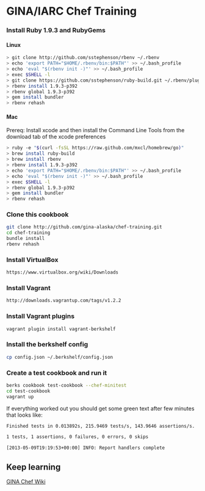 GINA/IARC Chef Training
==================

### Install Ruby 1.9.3 and RubyGems

#### Linux
```bash
> git clone http://github.com/sstephenson/rbenv ~/.rbenv
> echo 'export PATH="$HOME/.rbenv/bin:$PATH"' >> ~/.bash_profile
> echo 'eval "$(rbenv init -)"' >> ~/.bash_profile
> exec $SHELL -l
> git clone https://github.com/sstephenson/ruby-build.git ~/.rbenv/plugins/ruby-build
> rbenv install 1.9.3-p392
> rbenv global 1.9.3-p392
> gem install bundler
> rbenv rehash
```
#### Mac
Prereq: Install xcode and then install the Command Line Tools from the download tab of the xcode preferences
```bash
> ruby -e "$(curl -fsSL https://raw.github.com/mxcl/homebrew/go)"
> brew install ruby-build
> brew install rbenv
> rbenv install 1.9.3-p392
> echo 'export PATH="$HOME/.rbenv/bin:$PATH"' >> ~/.bash_profile
> echo 'eval "$(rbenv init -)"' >> ~/.bash_profile
> exec $SHELL -l
> rbenv global 1.9.3-p392
> gem install bundler
> rbenv rehash
``` 

### Clone this cookbook
```bash
git clone http://github.com/gina-alaska/chef-training.git
cd chef-training
bundle install
rbenv rehash
```

### Install VirtualBox
```bash
https://www.virtualbox.org/wiki/Downloads
```

### Install Vagrant
```bash
http://downloads.vagrantup.com/tags/v1.2.2
```

### Install Vagrant plugins
```bash
vagrant plugin install vagrant-berkshelf
```

### Install the berkshelf config
```bash
cp config.json ~/.berkshelf/config.json
```

### Create a test cookbook and run it
```bash
berks cookbook test-cookbook --chef-minitest
cd test-cookbook
vagrant up
```

If everything worked out you should get some green text after few minutes that looks like:
```bash
Finished tests in 0.013892s, 215.9469 tests/s, 143.9646 assertions/s.

1 tests, 1 assertions, 0 failures, 0 errors, 0 skips

[2013-05-09T19:19:53+00:00] INFO: Report handlers complete
```


## Keep learning
[GINA Chef Wiki](https://github.com/gina-alaska/chef-training/wiki)
